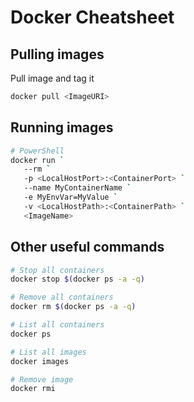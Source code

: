 # Docker Cheatsheet

## Pulling images

Pull image and tag it
```bash
docker pull <ImageURI> 
```

## Running images
```bash
# PowerShell
docker run `
   --rm `
   -p <LocalHostPort>:<ContainerPort> `
   --name MyContainerName `
   -e MyEnvVar=MyValue `
   -v <LocalHostPath>:<ContainerPath> `
   <ImageName>
```

## Other useful commands
```bash
# Stop all containers
docker stop $(docker ps -a -q)

# Remove all containers
docker rm $(docker ps -a -q)

# List all containers
docker ps

# List all images
docker images

# Remove image
docker rmi
```
